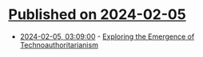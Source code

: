 # [Published on 2024-02-05](index.md)

* [2024-02-05, 03:09:00](https://soylentnews.org/article.pl?sid=24/02/04/1241205&from=rss) - [Exploring the Emergence of Technoauthoritarianism](https://soylentnews.org/article.pl?sid=24/02/04/1241205&from=rss)
